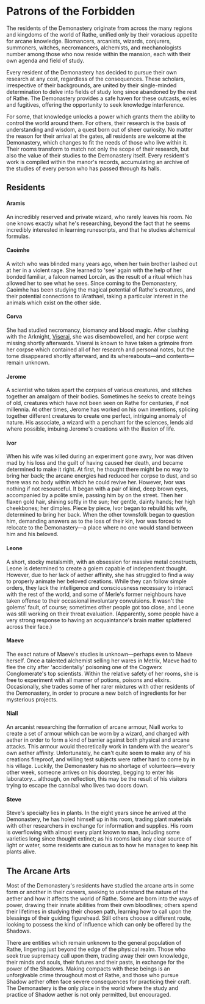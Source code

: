# Patrons of the Forbidden

The residents of the Demonastery originate from across the many regions and kingdoms of the world of Rathe, unified only by their voracious appetite for arcane knowledge. Biomancers, arcanists, wizards, conjurers, summoners, witches, necromancers, alchemists, and mechanologists number among those who now reside within the mansion, each with their own agenda and field of study.

Every resident of the Demonastery has decided to pursue their own research at any cost, regardless of the consequences. These scholars, irrespective of their backgrounds, are united by their single-minded determination to delve into fields of study long since abandoned by the rest of Rathe. The Demonastery provides a safe haven for these outcasts, exiles and fugitives, offering the opportunity to seek knowledge interference.

For some, that knowledge unlocks a power which grants them the ability to control the world around them. For others, their research is the basis of understanding and wisdom, a quest born out of sheer curiosity. No matter the reason for their arrival at the gates, all residents are welcome at the Demonastery, which changes to fit the needs of those who live within it. Their rooms transform to match not only the scope of their research, but also the value of their studies to the Demonastery itself. Every resident's work is compiled within the manor's records, accumulating an archive of the studies of every person who has passed through its halls.

## Residents
#### Aramis

An incredibly reserved and private wizard, who rarely leaves his room. No one knows exactly what he's researching, beyond the fact that he seems incredibly interested in learning runescripts, and that he studies alchemical formulas.

#### Caoimhe

A witch who was blinded many years ago, when her twin brother lashed out at her in a violent rage. She learned to 'see' again with the help of her bonded familiar, a falcon named Lorcán, as the result of a ritual which has allowed her to see what he sees. Since coming to the Demonastery, Caoimhe has been studying the magical potential of Rathe's creatures, and their potential connections to íArathael, taking a particular interest in the animals which exist on the other side.

#### Corva

She had studied necromancy, biomancy and blood magic. After clashing with the Arknight, [Viserai](../../heroes-of-rathe/viserai-about.md), she was disembowelled, and her corpse went missing shortly afterwards. Viserai is known to have taken a grimoire from her corpse which contained all of her research and personal notes, but the tome disappeared shortly afterward, and its whereabouts—and contents—remain unknown.

#### Jerome

A scientist who takes apart the corpses of various creatures, and stitches together an amalgam of their bodies. Sometimes he seeks to create beings of old, creatures which have not been seen on Rathe for centuries, if not millennia. At other times, Jerome has worked on his own inventions, splicing together different creatures to create one perfect, intriguing anomaly of nature. His associate, a wizard with a penchant for the sciences, lends aid where possible, imbuing Jerome's creations with the illusion of life.

#### Ivor

When his wife was killed during an experiment gone awry, Ivor was driven mad by his loss and the guilt of having caused her death, and became determined to make it right. At first, he thought there might be no way to bring her back; the arcane energies had reduced her corpse to dust, and so there was no body within which he could revive her. However, Ivor was nothing if not resourceful. It began with a pair of kind, deep brown eyes, accompanied by a polite smile, passing him by on the street. Then her flaxen gold hair, shining softly in the sun; her gentle, dainty hands; her high cheekbones; her dimples. Piece by piece, Ivor began to rebuild his wife, determined to bring her back. When the other townsfolk began to question him, demanding answers as to the loss of their kin, Ivor was forced to relocate to the Demonastery—a place where no one would stand between him and his beloved.

#### Leone

A short, stocky metalsmith, with an obsession for massive metal constructs, Leone is determined to create a golem capable of independent thought. However, due to her lack of aether affinity, she has struggled to find a way to properly animate her beloved creations. While they can follow simple orders, they lack the intelligence and consciousness necessary to interact with the rest of the world, and some of Merle's former neighbours have taken offense to their occasional involuntary convulsions. It wasn't the golems' fault, of course; sometimes other people got too close, and Leone was still working on their threat evaluation. (Apparently, some people have a very strong response to having an acquaintance's brain matter splattered across their face.)

#### Maeve

The exact nature of Maeve's studies is unknown—perhaps even to Maeve herself. Once a talented alchemist selling her wares in Metrix, Maeve had to flee the city after 'accidentally' poisoning one of the Cogwerx Conglomerate's top scientists. Within the relative safety of her rooms, she is free to experiment with all manner of potions, poisons and elixirs. Occasionally, she trades some of her rarer mixtures with other residents of the Demonastery, in order to procure a new batch of ingredients for her mysterious projects.

#### Niall

An arcanist researching the formation of arcane armour, Niall works to create a set of armour which can be worn by a wizard, and charged with aether in order to form a kind of barrier against both physical and arcane attacks. This armour would theoretically work in tandem with the wearer's own aether affinity. Unfortunately, he can't quite seem to make any of his creations fireproof, and willing test subjects were rather hard to come by in his village. Luckily, the Demonastery has no shortage of volunteers—every other week, someone arrives on his doorstep, begging to enter his laboratory... although, on reflection, this may be the result of his visitors trying to escape the cannibal who lives two doors down.

#### Steve

Steve's specialty lies in plants. In the eight years since he arrived at the Demonastery, he has holed himself up in his room, trading plant materials with other researchers in exchange for information and supplies. His room is overflowing with almost every plant known to man, including some varieties long since thought extinct; as his rooms lack any clear source of light or water, some residents are curious as to how he manages to keep his plants alive.

## The Arcane Arts
Most of the Demonastery's residents have studied the arcane arts in some form or another in their careers, seeking to understand the nature of the aether and how it affects the world of Rathe. Some are born into the ways of power, drawing their innate abilities from their own bloodlines; others spend their lifetimes in studying their chosen path, learning how to call upon the blessings of their guiding figurehead. Still others choose a different route, looking to possess the kind of influence which can only be offered by the Shadows.

There are entities which remain unknown to the general population of Rathe, lingering just beyond the edge of the physical realm. Those who seek true supremacy call upon them, trading away their own knowledge, their minds and souls, their futures and their pasts, in exchange for the power of the Shadows. Making compacts with these beings is an unforgivable crime throughout most of Rathe, and those who pursue Shadow aether often face severe consequences for practicing their craft. The Demonastery is the only place in the world where the study and practice of Shadow aether is not only permitted, but encouraged.
